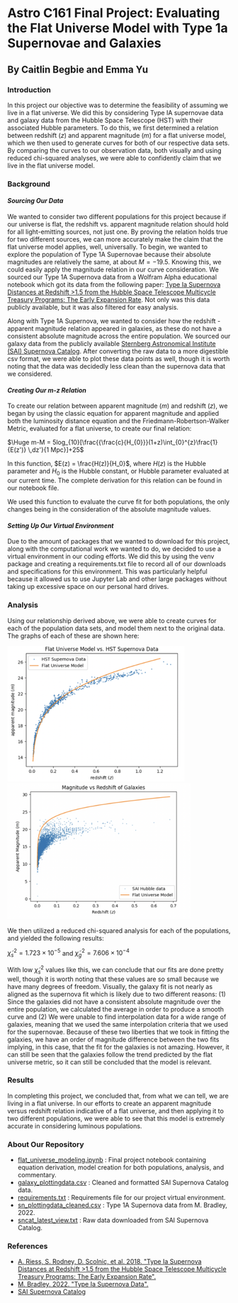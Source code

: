 # Astro C161 Final Project: Evaluating the Flat Universe Model with Type 1a Supernovae and Galaxies
## By Caitlin Begbie and Emma Yu
### Introduction
In this project our objective was to determine the feasibility of assuming we live in a flat universe. We did this by considering Type IA supernovae data and galaxy data from the Hubble Space Telescope (HST) with their associated Hubble parameters. To do this, we first determined a relation between redshift ($z$) and apparent magnitude ($m$) for a flat universe model, which we then used to generate curves for both of our respective data sets. By comparing the curves to our observation data, both visually and using reduced chi-squared analyses, we were able to confidently claim that we live in the flat universe model.


### Background
#### *Sourcing Our Data*
We wanted to consider two different populations for this project because if our universe is flat, the redshift vs. apparent magnitude relation should hold for all light-emitting sources, not just one. By proving the relation holds true for two different sources, we can more accurately make the claim that the flat universe model applies, well, universally. To begin, we wanted to explore the population of Type 1A Supernovae because their absolute magnitudes are relatively the same, at about $M = -19.5$. Knowing this, we could easily apply the magnitude relation in our curve consideration. We sourced our Type 1A Supernova data from a Wolfram Alpha educational notebook which got its data from the following paper: [Type Ia Supernova Distances at Redshift >1.5 from the Hubble Space Telescope Multicycle Treasury Programs: The Early Expansion Rate](https://iopscience.iop.org/article/10.3847/1538-4357/aaa5a9/pdf). Not only was this data publicly available, but it was also filtered for easy analysis.

Along with Type 1A Supernova, we wanted to consider how the redshift - apparent magnitude relation appeared in galaxies, as these do not have a consistent absolute magnitude across the entire population. We sourced our galaxy data from the publicly available [Sternberg Astronomical Institute (SAI) Supernova Catalog](http://stella.sai.msu.su/sncat/dbstructure.html). After converting the raw data to a more digestible csv format, we were able to plot these data points as well, though it is worth noting that the data was decidedly less clean than the supernova data that we considered.


#### *Creating Our m-z Relation*
To create our relation between apparent magnitude ($m$) and redshift ($z$), we began by using the classic equation for apparent magnitude and applied both the luminosity distance equation and the Friedmann-Robertson-Walker Metric, evaluated for a flat universe, to create our final relation:

$\Huge m-M = 5log_{10}[\frac{{\frac{c}{H_{0}}}(1+z)\int_{0}^{z}\frac{1}{E(z')} \,dz'}{1 Mpc}]+25$ 

In this function, $E(z) = \frac{H(z)}{H_0}$, where $H(z)$ is the Hubble parameter and $H_0$ is the Hubble constant, or Hubble parameter evaluated at our current time. The complete derivation for this relation can be found in our notebook file.

We used this function to evaluate the curve fit for both populations, the only changes being in the consideration of the absolute magnitude values.


#### *Setting Up Our Virtual Environment*
Due to the amount of packages that we wanted to download for this project, along with the computational work we wanted to do, we decided to use a virtual environment in our coding efforts. We did this by using the venv package and creating a requirements.txt file to record all of our downloads and specifications for this environment. This was particularly helpful because it allowed us to use Jupyter Lab and other large packages without taking up excessive space on our personal hard drives.


### Analysis
Using our relationship derived above, we were able to create curves for each of the population data sets, and model them next to the original data. The graphs of each of these are shown here:

<img src="sn_fit.png" alt="sn_fit" width="400"/> <img src="gal_fit.png" alt="gal_fit" width="413"/>

We then utilized a reduced chi-squared analysis for each of the populations, and yielded the following results:

$\tilde{\chi}^2_s =  1.723 \times{10^{-5}}$ and $\tilde{\chi}^2_g =  7.606 \times{10^{-4}}$ 

With low $\tilde{\chi}^2_s$ values like this, we can conclude that our fits are done pretty well, though it is worth noting that these values are so small because we have many degrees of freedom. Visually, the galaxy fit is not nearly as aligned as the supernova fit which is likely due to two different reasons: (1) Since the galaxies did not have a consistent absolute magnitude over the entire population, we calculated the average in order to produce a smooth curve and (2) We were unable to find interpolation data for a wide range of galaxies, meaning that we used the same interpolation criteria that we used for the supernovae. Because of these two liberties that we took in fitting the galaxies, we have an order of magnitude difference between the two fits implying, in this case, that the fit for the galaxies is not amazing. However, it can still be seen that the galaxies follow the trend predicted by the flat universe metric, so it can still be concluded that the model is relevant. 


### Results
In completing this project, we concluded that, from what we can tell, we are living in a flat universe. In our efforts to create an apparent magnitude versus redshift relation indicative of a flat universe, and then applying it to two different populations, we were able to see that this model is extremely accurate in considering luminous populations.


### About Our Repository
- [flat_universe_modeling.ipynb](https://github.com/caitlinbegbie/C161-final-project/blob/main/flat_universe_modeling.ipynb) : Final project notebook containing equation derivation, model creation for both populations, analysis, and commentary.
- [galaxy_plottingdata.csv](https://github.com/caitlinbegbie/C161-final-project/blob/main/galaxy_plottingdata.csv) : Cleaned and formatted SAI Supernova Catalog data.
- [requirements.txt](https://github.com/caitlinbegbie/C161-final-project/blob/main/requirements.txt) : Requirements file for our project virtual environment.
- [sn_plottingdata_cleaned.csv](https://github.com/caitlinbegbie/C161-final-project/blob/main/sn_plottingdata_cleaned.csv) : Type 1A Supernova data from M. Bradley, 2022.
- [sncat_latest_view.txt](https://github.com/caitlinbegbie/C161-final-project/blob/main/sncat_latest_view.txt) : Raw data downloaded from SAI Supernova Catalog.

### References
- [A. Riess, S. Rodney, D. Scolnic, et al. 2018. "Type Ia Supernova Distances at Redshift >1.5 from the Hubble Space Telescope Multicycle Treasury Programs: The Early Expansion Rate".](https://iopscience.iop.org/article/10.3847/1538-4357/aaa5a9/pdf)
- [M. Bradley. 2022. "Type Ia Supernova Data".](https://datarepository.wolframcloud.com/resources/Type-Ia-Supernova-Data/)
- [SAI Supernova Catalog](http://stella.sai.msu.su/sncat/dbstructure.html)
